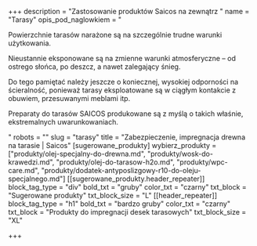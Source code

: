 +++
description = "Zastosowanie produktów Saicos na zewnątrz "
name = "Tarasy"
opis_pod_naglowkiem = "<p>Powierzchnie tarasów narażone są na szczególnie trudne warunki użytkowania.</p><p>Nieustannie eksponowane są na zmienne warunki atmosferyczne – od ostrego słońca, po deszcz, a nawet zalegający śnieg.</p><p>Do tego pamiętać należy jeszcze o koniecznej, wysokiej odporności na ścieralność, ponieważ tarasy eksploatowane są w ciągłym kontakcie z obuwiem, przesuwanymi meblami itp.</p><p>Preparaty do tarasów SAICOS produkowane są z myślą o takich właśnie, ekstremalnych uwarunkowaniach.</p>"
robots = ""
slug = "tarasy"
title = "Zabezpieczenie, impregnacja drewna na tarasie | Saicos"
[sugerowane_produkty]
wybierz_produkty = ["produkty/olej-specjalny-do-drewna.md", "produkty/wosk-do-krawedzi.md", "produkty/olej-do-tarasow-h2o.md", "produkty/wpc-care.md", "produkty/dodatek-antyposlizgowy-r10-do-oleju-specjalnego.md"]
[[sugerowane_produkty.header_repeater]]
block_tag_type = "div"
bold_txt = "gruby"
color_txt = "czarny"
txt_block = "Sugerowane produkty"
txt_block_size = "L"
[[header_repeater]]
block_tag_type = "h1"
bold_txt = "bardzo gruby"
color_txt = "czarny"
txt_block = "Produkty do impregnacji desek tarasowych"
txt_block_size = "XL"

+++
